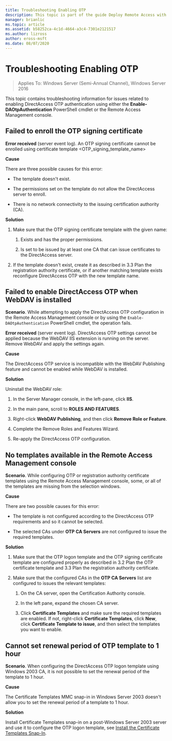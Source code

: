 ```yaml
---
title: Troubleshooting Enabling OTP
description: This topic is part of the guide Deploy Remote Access with OTP Authentication in Windows Server 2016.
manager: brianlic
ms.topic: article
ms.assetid: b58252ca-4c1d-4664-a3c4-7301e2121517
ms.author: lizross
author: eross-msft
ms.date: 08/07/2020
---
```

# Troubleshooting Enabling OTP

>Applies To: Windows Server (Semi-Annual Channel), Windows Server 2016

This topic contains troubleshooting information for issues related to enabling DirectAccess OTP authentication using either the **Enable-DAOtpAuthentication** PowerShell cmdlet or the Remote Access Management console.

## Failed to enroll the OTP signing certificate
**Error received** (server event log). An OTP signing certificate cannot be enrolled using certificate template <OTP_signing_template_name>

**Cause**

There are three possible causes for this error:

-   The template doesn't exist.

-   The permissions set on the template do not allow the DirectAccess server to enroll.

-   There is no network connectivity to the issuing certification authority (CA).

**Solution**

1.  Make sure that the OTP signing certificate template with the given name:

    1.  Exists and has the proper permissions.

    2.  Is set to be issued by at least one CA that can issue certificates to the DirectAccess server.

2.  If the template doesn't exist, create it as described in 3.3 Plan the registration authority certificate, or if another matching template exists reconfigure DirectAccess OTP with the new template name.

## Failed to enable DirectAccess OTP when WebDAV is installed
**Scenario**. While attempting to apply the DirectAccess OTP configuration in the Remote Access Management console or by using the `Enable-DAOtpAuthentication` PowerShell cmdlet, the operation fails.

**Error received** (server event log). DirectAccess OTP settings cannot be applied because the WebDAV IIS extension is running on the server. Remove WebDAV and apply the settings again.

**Cause**

The DirectAccess OTP service is incompatible with the WebDAV Publishing feature and cannot be enabled while WebDAV is installed.

**Solution**

Uninstall the WebDAV role:

1.  In the Server Manager console, in the left-pane, click **IIS**.

2.  In the main pane, scroll to **ROLES AND FEATURES**.

3.  Right-click **WebDAV Publishing**, and then click **Remove Role or Feature**.

4.  Complete the Remove Roles and Features Wizard.

5.  Re-apply the DirectAccess OTP configuration.

## No templates available in the Remote Access Management console
**Scenario**. While configuring OTP or registration authority certificate templates using the Remote Access Management console, some, or all of the templates are missing from the selection windows.

**Cause**

There are two possible causes for this error:

-   The template is not configured according to the DirectAccess OTP requirements and so it cannot be selected.

-   The selected CAs under **OTP CA Servers** are not configured to issue the required templates.

**Solution**

1.  Make sure that the OTP logon template and the OTP signing certificate template are configured properly as described in 3.2 Plan the OTP certificate template and 3.3 Plan the registration authority certificate.

2.  Make sure that the configured CAs in the **OTP CA Servers** list are configured to issues the relevant templates:

    1.  On the CA server, open the Certification Authority console.

    2.  In the left pane, expand the chosen CA server.

    3.  Click **Certificate Templates** and make sure the required templates are enabled. If not, right-click **Certificate Templates**, click **New**, click **Certificate Template to issue**, and then select the templates you want to enable.

## Cannot set renewal period of OTP template to 1 hour
**Scenario**. When configuring the DirectAccess OTP logon template using Windows 2003 CA, it is not possible to set the renewal period of the template to 1 hour.

**Cause**

The Certificate Templates MMC snap-in in Windows Server 2003 doesn't allow you to set the renewal period of a template to 1 hour.

**Solution**

Install Certificate Templates snap-in on a post-Windows Server 2003 server and use it to configure the OTP logon template, see [Install the Certificate Templates Snap-In](/previous-versions/windows/it-pro/windows-server-2008-R2-and-2008/cc732445(v=ws.11)).

